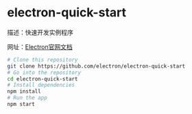 # electron-quick-start

描述：快速开发实例程序

网址：[Electron官网文档](https://electronjs.org/docs)

```bash
# Clone this repository
git clone https://github.com/electron/electron-quick-start
# Go into the repository
cd electron-quick-start
# Install dependencies
npm install
# Run the app
npm start
```
